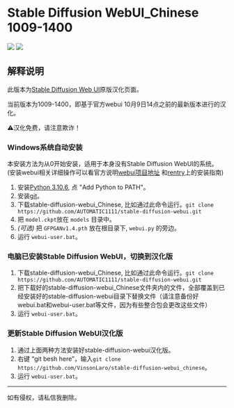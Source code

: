 # Stable Diffusion WebUI_Chinese 1009-1400

[![](https://img.shields.io/badge/Telegram-B站主页-purple)](https://space.bilibili.com/22970812)
[![](https://img.shields.io/badge/Telegram-交流群-purple)](https://jq.qq.com/?_wv=1027&k=wEbRm1eU)

## 解释说明

此版本为[Stable Diffusion Web UI](https://github.com/Fndroid/clash_for_windows_pkg/releases)原版汉化页面。

当前版本为1009-1400，即基于官方webui 10月9日14点之前的最新版本进行的汉化。

⚠️汉化免费，请注意欺诈！



### Windows系统自动安装
本安装方法为从0开始安装，适用于本身没有Stable Diffusion WebUI的系统。
(安装webui相关详细操作可以看官方说明[webui项目地址](https://github.com/AUTOMATIC1111/stable-diffusion-webui/wiki/Dependencies) 和[rentry](https://rentry.org/voldy)上的安装指南)
1. 安装[Python 3.10.6](https://www.python.org/downloads/windows/), 点 "Add Python to PATH"。
2. 安装[git](https://git-scm.com/download/win)。
3. 下载stable-diffusion-webui_Chinese, 比如通过此命令运行。`git clone https://github.com/AUTOMATIC1111/stable-diffusion-webui.git`
4. 把 `model.ckpt`放在 `models` 目录中。
5. _*(可选)*_ 把 `GFPGANv1.4.pth` 放在根目录下, `webui.py` 的旁边。
6. 运行 `webui-user.bat`。

### 电脑已安装Stable Diffusion WebUI，切换到汉化版
1. 下载stable-diffusion-webui_Chinese, 比如通过此命令运行。`git clone https://github.com/AUTOMATIC1111/stable-diffusion-webui.git`
2. 把下载好的stable-diffusion-webui_Chinese文件夹内的文件，全部覆盖到已经安装好的stable-diffusion-webui目录下替换文件（请注意备份好webui.bat和webui-user.bat等文件，因为有些整合包会更改这些文件）
3. 运行 `webui-user.bat`。

### 更新Stable Diffusion WebUI汉化版
1. 通过上面两种方法安装好stable-diffusion-webui汉化版。
2. 右键 “git besh here”，输入`git clone https://github.com/VinsonLaro/stable-diffusion-webui_chinese`。
3. 运行 `webui-user.bat`。


---

如有侵权，请私信我删除。




